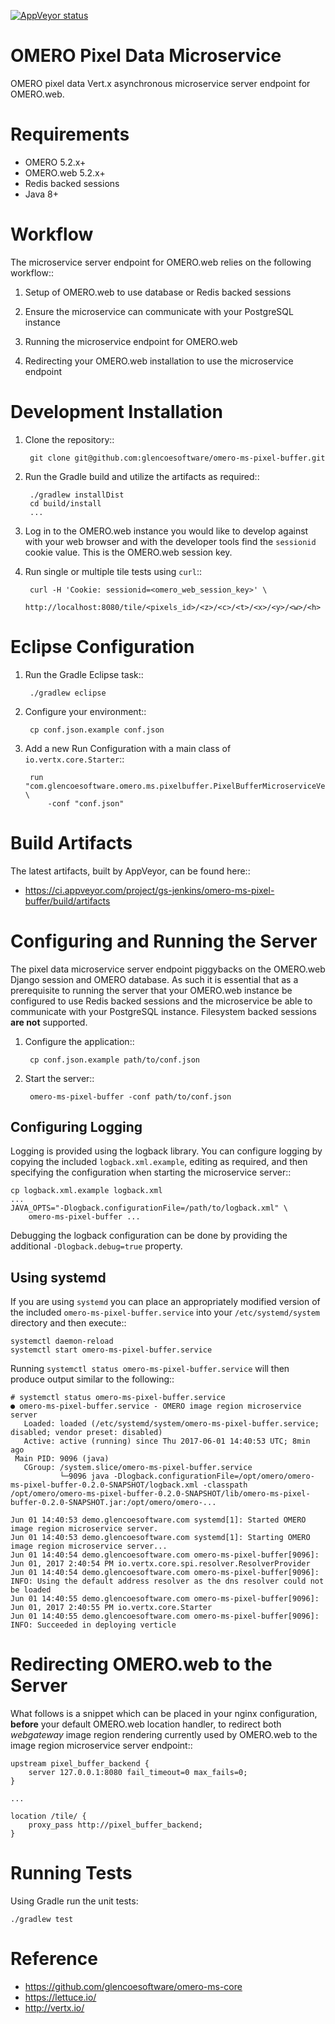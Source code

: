 [![AppVeyor status](https://ci.appveyor.com/api/projects/status/github/omero-ms-pixel-buffer)](https://ci.appveyor.com/project/gs-jenkins/omero-ms-pixel-buffer)

OMERO Pixel Data Microservice
=============================

OMERO pixel data Vert.x asynchronous microservice server endpoint for
OMERO.web.

Requirements
============

* OMERO 5.2.x+
* OMERO.web 5.2.x+
* Redis backed sessions
* Java 8+

Workflow
========

The microservice server endpoint for OMERO.web relies on the following
workflow::

1. Setup of OMERO.web to use database or Redis backed sessions

1. Ensure the microservice can communicate with your PostgreSQL instance

1. Running the microservice endpoint for OMERO.web

1. Redirecting your OMERO.web installation to use the microservice endpoint

Development Installation
========================

1. Clone the repository::

        git clone git@github.com:glencoesoftware/omero-ms-pixel-buffer.git

1. Run the Gradle build and utilize the artifacts as required::

        ./gradlew installDist
        cd build/install
        ...

1. Log in to the OMERO.web instance you would like to develop against with
your web browser and with the developer tools find the `sessionid` cookie
value. This is the OMERO.web session key.

1. Run single or multiple tile tests using `curl`::

        curl -H 'Cookie: sessionid=<omero_web_session_key>' \
            http://localhost:8080/tile/<pixels_id>/<z>/<c>/<t>/<x>/<y>/<w>/<h>

Eclipse Configuration
=====================

1. Run the Gradle Eclipse task::

        ./gradlew eclipse

1. Configure your environment::

        cp conf.json.example conf.json

1. Add a new Run Configuration with a main class of `io.vertx.core.Starter`::

        run "com.glencoesoftware.omero.ms.pixelbuffer.PixelBufferMicroserviceVerticle" \
            -conf "conf.json"

Build Artifacts
===============

The latest artifacts, built by AppVeyor, can be found here::

* https://ci.appveyor.com/project/gs-jenkins/omero-ms-pixel-buffer/build/artifacts

Configuring and Running the Server
==================================

The pixel data microservice server endpoint piggybacks on the OMERO.web Django
session and OMERO database.  As such it is essential that as a prerequisite to
running the server that your OMERO.web instance be configured to use Redis
backed sessions and the microservice be able to communicate with your
PostgreSQL instance. Filesystem backed sessions **are not** supported.

1. Configure the application::

        cp conf.json.example path/to/conf.json

1. Start the server::

        omero-ms-pixel-buffer -conf path/to/conf.json

Configuring Logging
-------------------

Logging is provided using the logback library. You can configure logging by
copying the included `logback.xml.example`, editing as required, and then
specifying the configuration when starting the microservice server::

    cp logback.xml.example logback.xml
    ...
    JAVA_OPTS="-Dlogback.configurationFile=/path/to/logback.xml" \
        omero-ms-pixel-buffer ...

Debugging the logback configuration can be done by providing the additional
`-Dlogback.debug=true` property.

Using systemd
-------------

If you are using `systemd` you can place an appropriately modified version of
the included `omero-ms-pixel-buffer.service` into your `/etc/systemd/system`
directory and then execute::

    systemctl daemon-reload
    systemctl start omero-ms-pixel-buffer.service

Running `systemctl status omero-ms-pixel-buffer.service` will then produce
output similar to the following::

    # systemctl status omero-ms-pixel-buffer.service
    ● omero-ms-pixel-buffer.service - OMERO image region microservice server
       Loaded: loaded (/etc/systemd/system/omero-ms-pixel-buffer.service; disabled; vendor preset: disabled)
       Active: active (running) since Thu 2017-06-01 14:40:53 UTC; 8min ago
     Main PID: 9096 (java)
       CGroup: /system.slice/omero-ms-pixel-buffer.service
               └─9096 java -Dlogback.configurationFile=/opt/omero/omero-ms-pixel-buffer-0.2.0-SNAPSHOT/logback.xml -classpath /opt/omero/omero-ms-pixel-buffer-0.2.0-SNAPSHOT/lib/omero-ms-pixel-buffer-0.2.0-SNAPSHOT.jar:/opt/omero/omero-...

    Jun 01 14:40:53 demo.glencoesoftware.com systemd[1]: Started OMERO image region microservice server.
    Jun 01 14:40:53 demo.glencoesoftware.com systemd[1]: Starting OMERO image region microservice server...
    Jun 01 14:40:54 demo.glencoesoftware.com omero-ms-pixel-buffer[9096]: Jun 01, 2017 2:40:54 PM io.vertx.core.spi.resolver.ResolverProvider
    Jun 01 14:40:54 demo.glencoesoftware.com omero-ms-pixel-buffer[9096]: INFO: Using the default address resolver as the dns resolver could not be loaded
    Jun 01 14:40:55 demo.glencoesoftware.com omero-ms-pixel-buffer[9096]: Jun 01, 2017 2:40:55 PM io.vertx.core.Starter
    Jun 01 14:40:55 demo.glencoesoftware.com omero-ms-pixel-buffer[9096]: INFO: Succeeded in deploying verticle

Redirecting OMERO.web to the Server
===================================

What follows is a snippet which can be placed in your nginx configuration,
**before** your default OMERO.web location handler, to redirect both
*webgateway* image region rendering currently used by OMERO.web to the
image region microservice server endpoint::

    upstream pixel_buffer_backend {
        server 127.0.0.1:8080 fail_timeout=0 max_fails=0;
    }

    ...

    location /tile/ {
        proxy_pass http://pixel_buffer_backend;
    }

Running Tests
=============

Using Gradle run the unit tests:

    ./gradlew test

Reference
=========

* https://github.com/glencoesoftware/omero-ms-core
* https://lettuce.io/
* http://vertx.io/
